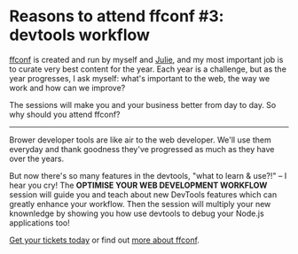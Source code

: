 # Reasons to attend ffconf #3: devtools workflow

[ffconf](https://ffconf.org) is created and run by myself and [Julie](https://twitter.com/julieanne), and my most important job is to curate very best content for the year. Each year is a challenge, but as the year progresses, I ask myself: what's important to the web, the way we work and how can we improve?

The sessions will make you and your business better from day to day. So why should you attend ffconf?

---

Brower developer tools are like air to the web developer. We'll use them everyday and thank goodness they've progressed as much as they have over the years.

But now there's so many features in the devtools, "what to learn & use?!" – I hear you cry! The **OPTIMISE YOUR WEB DEVELOPMENT WORKFLOW** session will guide you and teach about new DevTools features which can greatly enhance your workflow. Then the session will multiply your new knownledge by showing you how use devtools to debug your Node.js applications too!

[Get your tickets today](https://ffconf.org/tickets) or find out [more about ffconf](https://2016.ffconf.org/).
